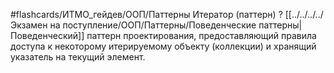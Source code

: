 #flashcards/ИТМО_гейдев/ООП/Паттерны
Итератор (паттерн)
?
[[../../../../Экзамен на поступление/ООП/Паттерны/Поведенческие паттерны|Поведенческий]] паттерн проектирования, предоставляющий правила доступа к некоторому итерируемому объекту (коллекции) и хранящий указатель на текущий элемент.
